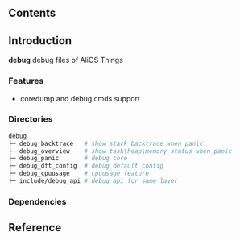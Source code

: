 ## Contents

## Introduction
**debug** debug files of AliOS Things

### Features
- coredump and debug cmds support

### Directories

```sh
debug
├─ debug_backtrace   # show stack backtrace when panic
├─ debug_overview    # show task\heap\memory status when panic
├─ debug_panic       # debug core
├─ debug_dft_config  # debug default config
├─ debug_cpuusage    # cpuusage feature
├─ include/debug_api # debug api for same layer
```
### Dependencies

## Reference
